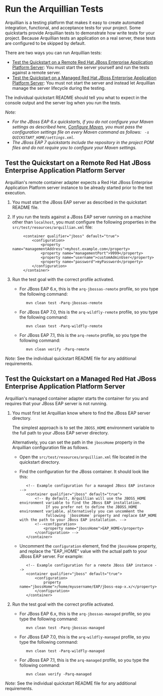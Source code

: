Run the Arquillian Tests
========================

Arquillian is a testing platform that makes it easy to create automated integration, functional, and acceptance tests for your project. Some quickstarts provide Arquillian tests to demonstrate how write tests for your project. Because Arquillian tests an application on a real server, these tests are configured to be skipped by default.

There are two ways you can run Arquillian tests:

  * [Test the Quickstart on a Remote Red Hat JBoss Enterprise Application Platform Server](#test-the-quickstart-on-a-remote-jboss-eap-server): You must start the server yourself and run the tests against a remote server.
  * [Test the Quickstart on a Managed Red Hat JBoss Enterprise Application Platform Server](#test-the-quickstart-on-a-managed-jboss-eap-server): You must not start the server and instead let Arquillian manage the server lifecycle during the testing.

The individual quickstart README should tell you what to expect in the console output and the server log when you run the tests.

_Note:_

* _For the JBoss EAP 6.x quickstarts, if you do not configure your Maven settings as described here, [Configure Maven](https://github.com/jboss-developer/jboss-developer-shared-resources/blob/master/guides/CONFIGURE_MAVEN.md#configure-maven-to-build-and-deploy-the-quickstarts), you must pass the configuration settings file on every Maven command as follows: ` -s QUICKSTART_HOME/settings.xml`._
* _The JBoss EAP 7 quickstarts include the repository in the project POM files and do not require you to configure your Maven settings._


Test the Quickstart on a Remote Red Hat JBoss Enterprise Application Platform Server
-------------------------------------

Arquillian's remote container adapter expects a Red Hat JBoss Enterprise Application Platform server instance to be already started prior to the test execution.

1. You must start the JBoss EAP server as described in the quickstart README file.

2. If you run the tests against a JBoss EAP server running on a machine other than `localhost`, you must configure the following properties in the `src/test/resources/arquillian.xml` file:

            <container qualifier="jboss" default="true">
                <configuration>
                    <property name="managementAddress">myhost.example.com</property>
                    <property name="managementPort">9999</property>
                    <property name="username">customAdminUser</property>
                    <property name="password">myPassword</property>
                </configuration>
            </container>

3. Run the test goal with the correct profile activated.

   * For JBoss EAP 6.x, this is the `arq-jbossas-remote` profile, so you type the following command:

            mvn clean test -Parq-jbossas-remote

   * For JBoss EAP 7.0, this is the `arq-wildfly-remote` profile, so you type the following command:

            mvn clean test -Parq-wildfly-remote

   * For JBoss EAP 7.1, this is the `arq-remote` profile, so you type the following command:

            mvn clean verify -Parq-remote


_Note:_ See the individual quickstart README file for any additional requirements.

Test the Quickstart on a Managed Red Hat JBoss Enterprise Application Platform Server
---------------------------------------

Arquillian's managed container adapter starts the container for you and requires that your JBoss EAP server is not running.

1. You must first let Arquillian know where to find the JBoss EAP server directory.

   The simplest approach is to set the `JBOSS_HOME` environment variable to the full path to your JBoss EAP server directory.

   Alternatively, you can set the path in the `jbossHome` property in the Arquillian configuration file as follows.

   * Open the `src/test/resources/arquillian.xml` file located in the quickstart directory.
   * Find the configuration for the JBoss container. It should look like this:

            <!-- Example configuration for a managed JBoss EAP instance -->
            <container qualifier="jboss" default="true">
                <!-- By default, Arquillian will use the JBOSS_HOME environment variable to find the JBoss EAP installation.  
                     If you prefer not to define the JBOSS_HOME environment variable, alternatively you can uncomment the
                     following `jbossHome` property and replace EAP_HOME with the path to your JBoss EAP installation. -->
                <!--<configuration>
                    <property name="jbossHome">EAP_HOME</property>
                </configuration> -->
            </container>

   * Uncomment the `configuration` element, find the `jbossHome` property, and replace the "EAP_HOME" value with the actual path to your JBoss EAP server. For example:

            <!-- Example configuration for a remote JBoss EAP instance -->
            <container qualifier="jboss" default="true">
                <configuration>
                    property name="jbossHome">/home/myusername/EAP/jboss-eap-x.x/</property>
                </configuration>
            </container>


2. Run the test goal with the correct profile activated.

   * For JBoss EAP 6.x, this is the `arq-jbossas-managed` profile, so you type the following command:

            mvn clean test -Parq-jbossas-managed

   * For JBoss EAP 7.0, this is the `arq-wildfly-managed` profile, so you type the following command:

            mvn clean test -Parq-wildfly-managed

   * For JBoss EAP 7.1, this is the `arq-managed` profile, so you type the following command:

            mvn clean verify -Parq-managed

_Note:_ See the individual quickstart README file for any additional requirements.
